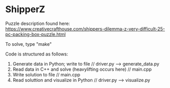 # ShipperZ

Puzzle description found here:
https://www.creativecrafthouse.com/shippers-dilemma-z-very-difficult-25-pc-packing-box-puzzle.html

To solve, type "make"

Code is structured as follows:
1. Generate data in Python; write to file // driver.py --> generate_data.py
2. Read data in C++ and solve (heavylifting occurs here) // main.cpp
3. Write solution to file // main.cpp
4. Read soluttion and visualize in Python // driver.py --> visualize.py